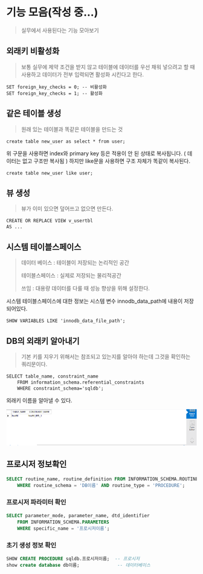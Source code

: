 # 기능 모음(작성 중...)

> 실무에서 사용된다는 기능 모아보기



## 외래키 비활성화

> 보통 실무에 제약 조건을 받지 않고 테이블에 데이터를 우선 채워 넣으려고 할 때 사용하고
> 데이터가 전부 입력되면 활성화 시킨다고 한다.

```mysql
SET foreign_key_checks = 0; -- 비활성화
SET foreign_key_checks = 1; -- 활성화
```



## 같은 테이블 생성

> 원래 있는 테이블과 똑같은 테이블을 만드는 것

```mysql
create table new_user as select * from user;
```

위 구문을 사용하면 index와 primary key 등은 적용이 안 된 상태로 복사됩니다. ( 데이터는 없고 구조만 복사됨 )
하지만 like문을 사용하면 구조 자체가 똑같이 복사된다.

``` mysql
create table new_user like user;
```



## 뷰 생성

>뷰가 이미 있으면 덮어쓰고 없으면 만든다.

```mysql
CREATE OR REPLACE VIEW v_usertbl
AS ... 
```



## 시스템 테이블스페이스

> 데이터 베이스 : 테이블이 저장되는 논리적인 공간
>
> 테이블스페이스 : 실제로 저장되는 물리적공간
>
> 쓰임 : 대용량 데이터를 다룰 때 성능 향상을 위해 설정한다.

시스템 테이블스페이스에 대한 정보는 시스템 변수 innodb_data_path에 내용이 저장되어있다.

```mysql
SHOW VARIABLES LIKE 'innodb_data_file_path';
```





## DB의 외래키 알아내기

> 기본 키를 지우기 위해서는 참조되고 있는지를 알아야 하는데 그것을 확인하는 쿼리문이다.

```mysql
SELECT table_name, constraint_name
	FROM information_schema.referential_constraints
    WHERE constraint_schema='sqldb';
```

 외래키 이름을 알아낼 수 있다.

![image-20230308004810782](%EA%B8%B0%EB%8A%A5%20%EB%AA%A8%EC%9D%8C.assets/image-20230308004810782.png)





## 프로시저 정보확인

```sql
SELECT routine_name, routine_definition FROM INFORMATION_SCHEMA.ROUTINES
	WHERE routine_schema = 'DB이름' AND routine_type = 'PROCEDURE';
```



### 프로시저 파라미터 확인

```sql
SELECT parameter_mode, parameter_name, dtd_identifier
	FROM INFORMATION_SCHEMA.PARAMETERS
    WHERE specific_name = '프로시저이름';
```



### 초기 생성 정보 확인

```sql
SHOW CREATE PROCEDURE sqldb.프로시저이름;  -- 프로시저
show create database db이름;				-- 데이터베이스
```

